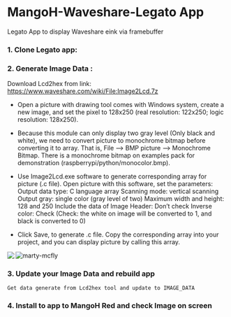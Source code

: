 # MangoH-Waveshare-Legato App
Legato App to display Waveshare eink via framebuffer 


### 1. Clone Legato app:
    

### 2. Generate Image Data :
Download Lcd2hex from link: https://www.waveshare.com/wiki/File:Image2Lcd.7z

* Open a picture with drawing tool comes with Windows system, create a new image, and set the pixel to 128x250 (real resolution: 122x250; logic resolution: 128x250).
    
* Because this module can only display two gray level (Only black and white), we need to convert picture to monochrome bitmap before converting it to array. That is, File --> BMP picture --> Monochrome Bitmap.
    There is a monochrome bitmap on examples pack for demonstration (raspberrypi/python/monocolor.bmp).
    
* Use Image2Lcd.exe software to generate corresponding array for picture (.c file). Open picture with this software, set the parameters:
    Output data type: C language array
    Scanning mode: vertical scanning
    Output gray: single color (gray level of two)
    Maximum width and height: 128 and 250
    Include the data of Image Header: Don’t check
    Inverse color: Check (Check: the white on image will be converted to 1, and black is converted to 0)
    
* Click Save, to generate .c file. Copy the corresponding array into your project, and you can display picture by calling this array.

<img align="left" src="https://user-images.githubusercontent.com/17214533/49282013-a1c8f500-f4c0-11e8-9dc5-7ce926a24903.png">

![marty-mcfly](https://user-images.githubusercontent.com/17214533/49282013-a1c8f500-f4c0-11e8-9dc5-7ce926a24903.png)

### 3. Update your Image Data and rebuild app

    Get data generate from Lcd2hex tool and update to IMAGE_DATA 

### 4. Install to app to MangoH Red and check Image on screen

    




